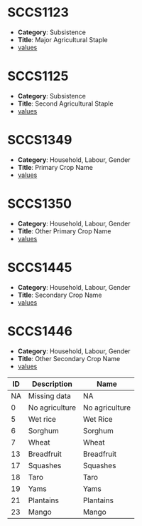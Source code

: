 # SCCS1123

- **Category**: Subsistence
- **Title**: Major Agricultural Staple
- [values](SCCS1123.csv)

# SCCS1125

- **Category**: Subsistence
- **Title**: Second Agricultural Staple
- [values](SCCS1125.csv)

# SCCS1349

- **Category**: Household, Labour, Gender
- **Title**: Primary Crop Name
- [values](SCCS1349.csv)

# SCCS1350

- **Category**: Household, Labour, Gender
- **Title**: Other Primary Crop Name
- [values](SCCS1350.csv)

# SCCS1445

- **Category**: Household, Labour, Gender
- **Title**: Secondary Crop Name
- [values](SCCS1445.csv)

# SCCS1446

- **Category**: Household, Labour, Gender
- **Title**: Other Secondary Crop Name
- [values](SCCS1446.csv)

| ID | Description | Name |
|----|-------------|------|
| NA | Missing data | NA |
| 0 | No agriculture | No agriculture |
| 5 | Wet rice | Wet Rice |
| 6 | Sorghum | Sorghum |
| 7 | Wheat | Wheat |
| 13 | Breadfruit | Breadfruit |
| 17 | Squashes | Squashes |
| 18 | Taro | Taro |
| 19 | Yams | Yams |
| 21 | Plantains | Plantains |
| 23 | Mango | Mango |

